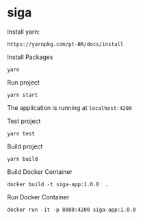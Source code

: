 # siga

Install yarn:

`https://yarnpkg.com/pt-BR/docs/install`

Install Packages

```
yarn
```

Run project

```
yarn start
```
The application is running at `localhost:4200`

Test project

```
yarn test
```

Build project

```
yarn build
```
Build Docker Container

```
docker build -t siga-app:1.0.0  . 
```
Run Docker Container

```
docker run -it -p 8080:4200 siga-app:1.0.0
```










